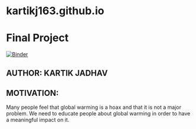 # kartikj163.github.io

<h1> Final Project </h1>

[![Binder](https://mybinder.org/badge_logo.svg)](https://mybinder.org/v2/gh/kartikj163/kartikj163.github.io/master?labpath=Jadhav-Kartik-Final-Project-Part2.ipynb)

<h2> AUTHOR: KARTIK JADHAV </h2> 

<h2>MOTIVATION:</h2>
Many people feel that global warming is a hoax and that it is not a major problem. We need to educate people about global warming in order to have a meaningful impact on it.
